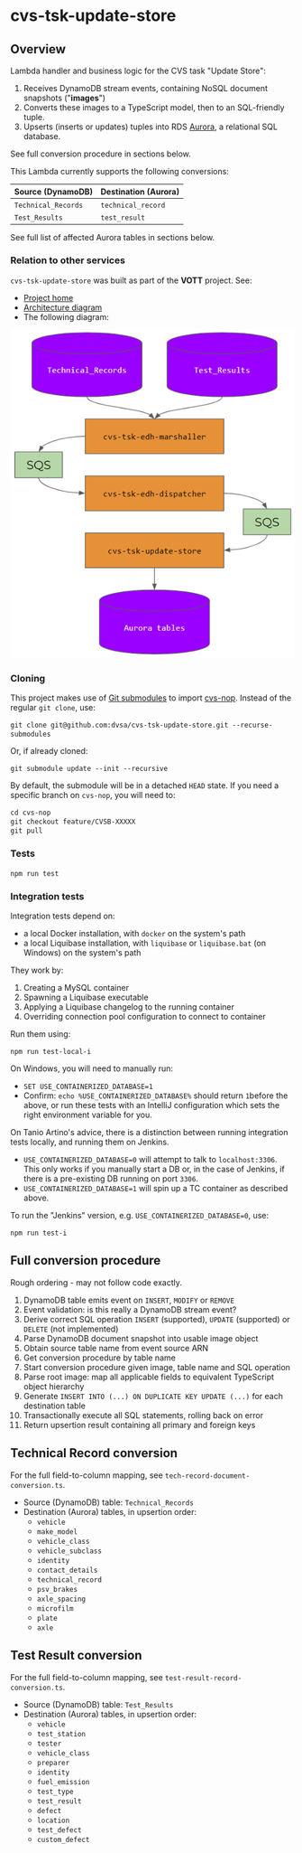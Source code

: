 # cvs-tsk-update-store

## Overview
Lambda handler and business logic for the CVS task "Update Store":

1. Receives DynamoDB stream events, containing NoSQL document snapshots ("**images**")
2. Converts these images to a TypeScript model, then to an SQL-friendly tuple.
3. Upserts (inserts or updates) tuples into RDS [Aurora][aurora], a relational SQL database.

See full conversion procedure in sections below.

This Lambda currently supports the following conversions:

| Source (DynamoDB)   | Destination (Aurora) |
|---------------------|----------------------|
| `Technical_Records` | `technical_record`   |
| `Test_Results`      | `test_result`        |

See full list of affected Aurora tables in sections below.

### Relation to other services
`cvs-tsk-update-store` was built as part of the **VOTT** project. See:
* [Project home](https://wiki.dvsacloud.uk/display/HVT/Vehicle+Operator+Test+Transparency)
* [Architecture diagram](https://wiki.dvsacloud.uk/pages/viewpage.action?spaceKey=HVT&title=VOTT+Architecture)
* The following diagram:

![Summary Diagram](summary-diagram.png)

### Cloning
This project makes use of [Git submodules][git-submodules] to import [cvs-nop][cvs-nop]. Instead of the regular `git clone`, use:

```shell
git clone git@github.com:dvsa/cvs-tsk-update-store.git --recurse-submodules
```

Or, if already cloned:

```shell
git submodule update --init --recursive
```

By default, the submodule will be in a detached `HEAD` state. If you need a specific branch on `cvs-nop`, you will need to:

```shell
cd cvs-nop
git checkout feature/CVSB-XXXXX
git pull
```

### Tests
```shell
npm run test
```

### Integration tests
Integration tests depend on:
* a local Docker installation, with `docker` on the system's path
* a local Liquibase installation, with `liquibase` or `liquibase.bat` (on Windows) on the system's path

They work by:
1. Creating a MySQL container
2. Spawning a Liquibase executable
3. Applying a Liquibase changelog to the running container
4. Overriding connection pool configuration to connect to container

Run them using:
```shell
npm run test-local-i
```

On Windows, you will need to manually run:
* `SET USE_CONTAINERIZED_DATABASE=1`
* Confirm: `echo %USE_CONTAINERIZED_DATABASE%` should return `1`before the above, or run these tests with an IntelliJ configuration which sets the right environment variable for you.

On Tanio Artino's advice, there is a distinction between running integration tests locally, and running them on Jenkins.
* `USE_CONTAINERIZED_DATABASE=0` will attempt to talk to `localhost:3306`. This only works if you manually start a DB or, in the case of Jenkins, if there is a pre-existing DB running on port `3306`.
* `USE_CONTAINERIZED_DATABASE=1` will spin up a TC container as described above.

To run the "Jenkins" version, e.g. `USE_CONTAINERIZED_DATABASE=0`, use:
```shell
npm run test-i
```

## Full conversion procedure
Rough ordering - may not follow code exactly.

1. DynamoDB table emits event on `INSERT`, `MODIFY` or `REMOVE`
2. Event validation: is this really a DynamoDB stream event?
3. Derive correct SQL operation `INSERT` (supported), `UPDATE` (supported) or `DELETE` (not implemented)
4. Parse DynamoDB document snapshot into usable image object
5. Obtain source table name from event source ARN
6. Get conversion procedure by table name
7. Start conversion procedure given image, table name and SQL operation
8. Parse root image: map all applicable fields to equivalent TypeScript object hierarchy
9. Generate `INSERT INTO (...) ON DUPLICATE KEY UPDATE (...)` for each destination table
10. Transactionally execute all SQL statements, rolling back on error
11. Return upsertion result containing all primary and foreign keys

## Technical Record conversion
For the full field-to-column mapping, see `tech-record-document-conversion.ts`.

* Source (DynamoDB) table: `Technical_Records`
* Destination (Aurora) tables, in upsertion order:
  * `vehicle`
  * `make_model`
  * `vehicle_class`
  * `vehicle_subclass`
  * `identity`
  * `contact_details`
  * `technical_record`
  * `psv_brakes`
  * `axle_spacing`
  * `microfilm`
  * `plate`
  * `axle`

## Test Result conversion
For the full field-to-column mapping, see `test-result-record-conversion.ts`.

* Source (DynamoDB) table: `Test_Results`
* Destination (Aurora) tables, in upsertion order:
  * `vehicle`
  * `test_station`
  * `tester`
  * `vehicle_class`
  * `preparer`
  * `identity`
  * `fuel_emission`
  * `test_type`
  * `test_result`
  * `defect`
  * `location`
  * `test_defect`
  * `custom_defect`

[aurora]: https://aws.amazon.com/rds/aurora
[git-submodules]: https://git-scm.com/book/en/v2/Git-Tools-Submodules
[cvs-nop]: https://github.com/dvsa/cvs-nop
